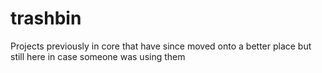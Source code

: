 # trashbin
Projects previously in core that have since moved onto a better place but still here in case someone was using them
